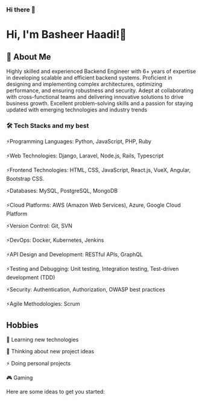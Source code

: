 ### Hi there 👋

# Hi, I'm Basheer Haadi!👋

## 🚀 About Me
Highly skilled and experienced Backend Engineer with 6+ years of expertise in developing scalable and efficient backend systems. Proficient in designing and implementing complex architectures, optimizing performance, and ensuring robustness and security. Adept at collaborating with cross-functional teams and delivering innovative solutions to drive business growth. Excellent problem-solving skills and a passion for staying updated with emerging technologies and industry trends

### 🛠 Tech Stacks and my best
⚡️Programming Languages: Python, JavaScript, PHP, Ruby

⚡️Web Technologies: Django, Laravel, Node.js, Rails, Typescript

⚡️Frontend Technologies: HTML, CSS, JavaScript, React.js, VueX, Angular, Bootstrap CSS.

⚡️Databases: MySQL, PostgreSQL, MongoDB

⚡️Cloud Platforms: AWS (Amazon Web Services), Azure, Google Cloud Platform

⚡️Version Control: Git, SVN

⚡️DevOps: Docker, Kubernetes, Jenkins

⚡️API Design and Development: RESTful APIs, GraphQL

⚡️Testing and Debugging: Unit testing, Integration testing, Test-driven development (TDD)

⚡️Security: Authentication, Authorization, OWASP best practices

⚡️Agile Methodologies: Scrum

## Hobbies

🧠 Learning new technologies

🤔 Thinking about new project ideas

⚡️ Doing personal projects

🎮 Gaming

Here are some ideas to get you started:

